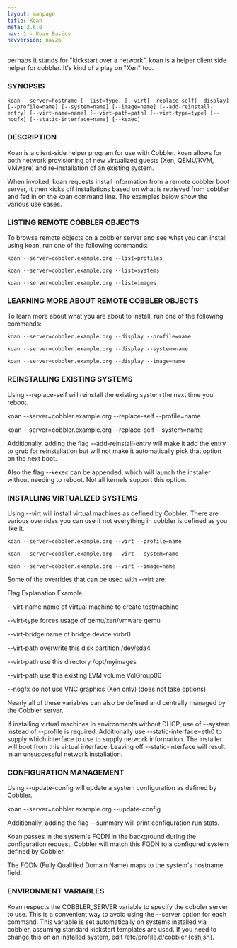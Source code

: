```yaml
---
layout: manpage
title: Koan
meta: 2.6.0
nav: 1 - Koan Basics
navversion: nav26
---
```


<p>perhaps it stands for "kickstart over a network", koan is a helper client side helper for cobbler.  It's kind of a play on "Xen" too.</p>

<h3>SYNOPSIS</h3>

<pre><code>koan --server=hostname [--list=type] [--virt|--replace-self|--display] [--profile=name] [--system=name] [--image=name] [--add-reinstall-entry] [--virt-name=name] [--virt-path=path] [--virt-type=type] [--nogfx] [--static-interface=name] [--kexec]
</code></pre>

<h3>DESCRIPTION</h3>

<p>Koan is a client-side helper program for use with Cobbler.  koan allows for both network provisioning of new virtualized guests (Xen, QEMU/KVM, VMware) and re-installation of an existing system.</p>

<p>When invoked, koan requests install information from a remote cobbler boot server, it then kicks off installations based on what is retrieved from cobbler and fed in on the koan command line.   The examples below show the various use cases.</p>

<h3>LISTING REMOTE COBBLER OBJECTS</h3>

<p>To browse remote objects on a cobbler server and see what you can install using koan, run one of the following commands:</p>

<pre><code>koan --server=cobbler.example.org --list=profiles

koan --server=cobbler.example.org --list=systems

koan --server=cobbler.example.org --list=images
</code></pre>

<h3>LEARNING MORE ABOUT REMOTE COBBLER OBJECTS</h3>

<p>To learn more about what you are about to install, run one of the following commands:</p>

<pre><code>koan --server=cobbler.example.org --display --profile=name

koan --server=cobbler.example.org --display --system=name

koan --server=cobbler.example.org --display --image=name
</code></pre>

<h3>REINSTALLING EXISTING SYSTEMS</h3>

<p>Using --replace-self will reinstall the existing system the next time you reboot.</p>

<p>   koan --server=cobbler.example.org --replace-self --profile=name</p>

<p>   koan --server=cobbler.example.org --replace-self --system=name</p>

<p>Additionally, adding the flag --add-reinstall-entry will make it add the entry to grub for reinstallation
but will not make it automatically pick that option on the next boot.</p>

<p>Also the flag --kexec can be appended, which will launch the installer without needing to reboot.  Not
all kernels support this option.</p>

<h3>INSTALLING VIRTUALIZED SYSTEMS</h3>

<p>Using --virt will install virtual machines as defined by Cobbler.  There are various
overrides you can use if not everything in cobbler is defined as you like it.</p>

<pre><code>koan --server=cobbler.example.org --virt --profile=name

koan --server=cobbler.example.org --virt --system=name

koan --server=cobbler.example.org --virt --image=name
</code></pre>

<p>Some of the overrides that can be used with --virt are:</p>

<p>Flag                Explanation                             Example</p>

<p>--virt-name         name of virtual machine to create       testmachine</p>

<p>--virt-type         forces usage of qemu/xen/vmware         qemu</p>

<p>--virt-bridge       name of bridge device                   virbr0</p>

<p>--virt-path         overwrite this disk partition           /dev/sda4</p>

<p>--virt-path         use this directory                      /opt/myimages</p>

<p>--virt-path         use this existing LVM volume            VolGroup00</p>

<p>--nogfx             do not use VNC graphics (Xen only)      (does not take options)</p>

<p>Nearly all of these variables can also be defined and centrally managed by the Cobbler server.</p>

<p>If installing virtual machines in environments without DHCP, use of --system instead of --profile is required.  Additionally use --static-interface=eth0 to supply which interface to use to supply network information.  The installer will boot from this virtual interface.  Leaving off --static-interface will result in an unsuccessful network installation.</p>

<h3>CONFIGURATION MANAGEMENT</h3>

<p>Using --update-config will update a system configuration as defined by Cobbler.</p>

<p>koan --server=cobbler.example.org --update-config</p>

<p>Additionally, adding the flag --summary will print configuration run stats.</p>

<p>Koan passes in the system's FQDN in the background during the configuration request. Cobbler will match this FQDN to a configured system defined by Cobbler.</p>

<p>The FQDN (Fully Qualified Domain Name) maps to the system's hostname field.</p>

<h3>ENVIRONMENT VARIABLES</h3>

<p>Koan respects the COBBLER_SERVER variable to specify the cobbler server to use.  This is a convenient way to avoid using the --server option for each command.  This variable is set automatically on systems installed via cobbler, assuming standard kickstart templates are used.  If you need to change this on an installed system, edit /etc/profile.d/cobbler.{csh,sh}.</p>
